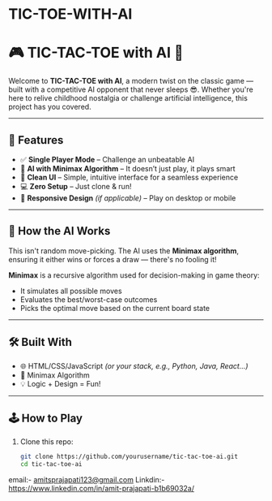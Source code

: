 # TIC-TOE-WITH-AI
# 🎮 TIC-TAC-TOE with AI 🤖

Welcome to **TIC-TAC-TOE with AI**, a modern twist on the classic game — built with a competitive AI opponent that never sleeps 😎. Whether you're here to relive childhood nostalgia or challenge artificial intelligence, this project has you covered.


---

## 🚀 Features

- ✅ **Single Player Mode** – Challenge an unbeatable AI
- 🤖 **AI with Minimax Algorithm** – It doesn’t just play, it plays smart
- 🎨 **Clean UI** – Simple, intuitive interface for a seamless experience
- 💻 **Zero Setup** – Just clone & run!
- 📱 **Responsive Design** *(if applicable)* – Play on desktop or mobile

---

## 🧠 How the AI Works

This isn't random move-picking. The AI uses the **Minimax algorithm**, ensuring it either wins or forces a draw — there's no fooling it!

**Minimax** is a recursive algorithm used for decision-making in game theory:
- It simulates all possible moves
- Evaluates the best/worst-case outcomes
- Picks the optimal move based on the current board state

---

## 🛠️ Built With

- 🌐 HTML/CSS/JavaScript *(or your stack, e.g., Python, Java, React...)*
- 🧠 Minimax Algorithm
- 💡 Logic + Design = Fun!

---

## 🕹️ How to Play

1. Clone this repo:
   ```bash
   git clone https://github.com/yourusername/tic-tac-toe-ai.git
   cd tic-tac-toe-ai

email:- amitsprajapati123@gmail.com
Linkdin:-https://www.linkedin.com/in/amit-prajapati-b1b69032a/
